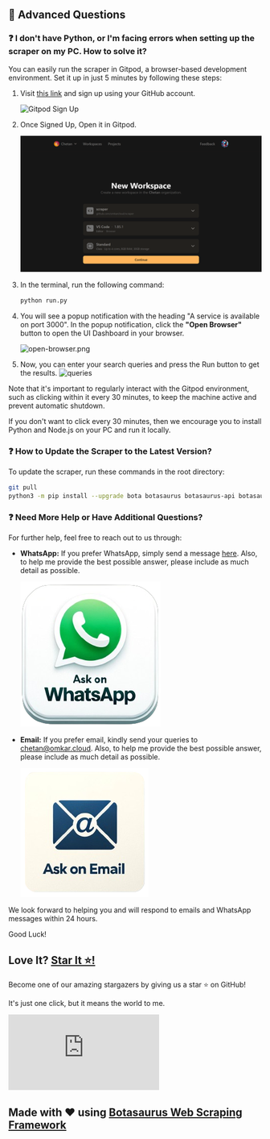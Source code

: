 ## 🤔 Advanced Questions

### ❓ I don't have Python, or I'm facing errors when setting up the scraper on my PC. How to solve it?

You can easily run the scraper in Gitpod, a browser-based development environment. Set it up in just 5 minutes by following these steps:

1. Visit [this link](https://gitpod.io/#https://github.com/omkarcloud/tripadvisor-scraper) and sign up using your GitHub account.

   ![Gitpod Sign Up](https://raw.githubusercontent.com/omkarcloud/google-maps-scraper/master/screenshots/open-in-gitpod.png)

2. Once Signed Up, Open it in Gitpod.   

   ![tripadvisor gitpod continue](https://raw.githubusercontent.com/omkarcloud/assets/master/images/gitpod-continue.png)

3. In the terminal, run the following command:
   ```bash
   python run.py
   ```
4. You will see a popup notification with the heading "A service is available on port 3000". In the popup notification, click the **"Open Browser"** button to open the UI Dashboard in your browser.

   ![open-browser.png](https://raw.githubusercontent.com/omkarcloud/google-maps-scraper/master/screenshots/open-browser.png)

5. Now, you can enter your search queries and press the Run button to get the results.
   ![queries](https://raw.githubusercontent.com/omkarcloud/tripadvisor-scraper/master/images/queries.png)

Note that it's important to regularly interact with the Gitpod environment, such as clicking within it every 30 minutes, to keep the machine active and prevent automatic shutdown.

If you don't want to click every 30 minutes, then we encourage you to install Python and Node.js on your PC and run it locally.

### ❓ How to Update the Scraper to the Latest Version?

To update the scraper, run these commands in the root directory:

```bash
git pull
python3 -m pip install --upgrade bota botasaurus botasaurus-api botasaurus-requests botasaurus-driver botasaurus-proxy-authentication botasaurus-server
```

### ❓ Need More Help or Have Additional Questions?

For further help, feel free to reach out to us through:

- **WhatsApp:** If you prefer WhatsApp, simply send a message [here](https://api.whatsapp.com/send?phone=918295042963&text=Hi,%20I%20would%20like%20to%20learn%20more%20about%20your%20tripadvisor%20scraper). Also, to help me provide the best possible answer, please include as much detail as possible.

  [![Contact Us on WhatsApp about Tripadvisor Scraper](https://raw.githubusercontent.com/omkarcloud/assets/master/images/whatsapp-us.png)](https://api.whatsapp.com/send?phone=918295042963&text=Hi,%20I%20would%20like%20to%20learn%20more%20about%20your%20tripadvisor%20scraper)

- **Email:** If you prefer email, kindly send your queries to [chetan@omkar.cloud](mailto:chetan@omkar.cloud). Also, to help me provide the best possible answer, please include as much detail as possible.

  [![Contact Us on Email about Tripadvisor Scraper](https://raw.githubusercontent.com/omkarcloud/assets/master/images/ask-on-email.png)](mailto:chetan@omkar.cloud)

We look forward to helping you and will respond to emails and WhatsApp messages within 24 hours.

Good Luck!

## Love It? [Star It ⭐!](https://github.com/omkarcloud/tripadvisor-scraper)

Become one of our amazing stargazers by giving us a star ⭐ on GitHub!

It's just one click, but it means the world to me.

[![Stargazers for @omkarcloud/tripadvisor-scraper](https://bytecrank.com/nastyox/reporoster/php/stargazersSVG.php?user=omkarcloud&repo=tripadvisor-scraper)](https://github.com/omkarcloud/tripadvisor-scraper/stargazers)

## Made with ❤️ using [Botasaurus Web Scraping Framework](https://github.com/omkarcloud/botasaurus)
